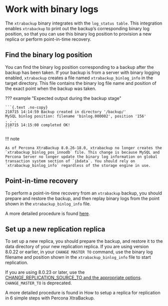 # Work with binary logs

The `xtrabackup` binary integrates with the `log_status table`. This integration enables `xtrabackup` to print out the backup’s corresponding binary log position, so that you can use this binary log position to provision a new replica or perform point-in-time recovery.

## Find the binary log position

You can find the binary log position corresponding to a backup after the backup has been taken. If your backup is from a server with binary logging enabled, `xtrabackup` creates a file named `xtrabackup_binlog_info` in the target directory. This file contains the binary log file name and position of the exact point when the backup was taken.

??? example "Expected output during the backup stage"

    ```{.text .no-copy}
    210715 14:14:59 Backup created in directory '/backup/'
    MySQL binlog position: filename 'binlog.000002', position '156'
    . . .
    210715 14:15:00 completed OK!
    ```

!!! note
   
    As of Percona XtraBackup 8.0.26-18.0, xtrabackup no longer creates the `xtrabackup_binlog_pos_innodb` file. This change is because MySQL and Percona Server no longer update the binary log information on global transaction system section of `ibdata`. You should rely on `xtrabackup_binlog_info` regardless of the storage engine in use.


## Point-in-time recovery

To perform a point-in-time recovery from an `xtrabackup` backup, you should prepare and restore the backup, and then replay binary logs from the point shown in the `xtrabackup_binlog_info` file.

A more detailed procedure is found [here](point-in-time-recovery.md).

## Set up a new replication replica

To set up a new replica, you should prepare the backup, and restore it to the data directory of your new replication replica. If you are using version 8.0.22 or earlier, in your `CHANGE MASTER TO` command, use the binary log filename and position shown in the `xtrabackup_binlog_info` file to start replication.

If you are using 8.0.23 or later, use the [CHANGE_REPLICATION_SOURCE_TO and the appropriate options](https://dev.mysql.com/doc/refman/8.0/en/change-replication-source-to.html). `CHANGE_MASTER_TO` is deprecated.

A more detailed procedure is found in  How to setup a replica for replication in 6 simple steps with Percona XtraBackup.
